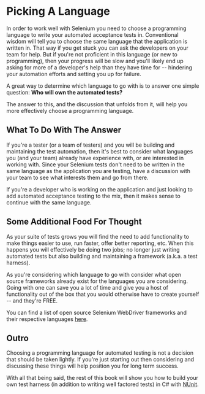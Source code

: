 # Picking A Language

In order to work well with Selenium you need to choose a programming language to write your automated acceptance tests in. Conventional wisdom will tell you to choose the same language that the application is written in. That way if you get stuck you can ask the developers on your team for help. But if you're not proficient in this language (or new to programming), then your progress will be slow and you'll likely end up asking for more of a developer's help than they have time for -- hindering your automation efforts and setting you up for failure.

A great way to determine which language to go with is to answer one simple question: __Who will own the automated tests?__

The answer to this, and the discussion that unfolds from it, will help you more effectively choose a programming language.

## What To Do With The Answer

If you're a tester (or a team of testers) and you will be building and maintaining the test automation, then it's best to consider what languages you (and your team) already have experience with, or are interested in working with. Since your Selenium tests don't need to be written in the same language as the application you are testing, have a discussion with your team to see what interests them and go from there.

If you're a developer who is working on the application and just looking to add automated acceptance testing to the mix, then it makes sense to continue with the same language.

## Some Additional Food For Thought

As your suite of tests grows you will find the need to add functionality to make things easier to use, run faster, offer better reporting, etc. When this happens you will effectively be doing two jobs; no longer just writing automated tests but also building and maintaining a framework (a.k.a. a test harness).

As you're considering which language to go with consider what open source frameworks already exist for the languages you are considering. Going with one can save you a lot of time and give you a host of functionality out of the box that you would otherwise have to create yourself -- and they're FREE.

You can find a list of open source Selenium WebDriver frameworks and their respective languages [here](http://davehaeffner.com/resources/selenium-frameworks/).

## Outro

Choosing a programming language for automated testing is not a decision that should be taken lightly. If you're just starting out then considering and discussing these things will help position you for long term success.

With all that being said, the rest of this book will show you how to build your own test harness (in addition to writing well factored tests) in C# with [NUnit](https://github.com/nunit/nunit).


